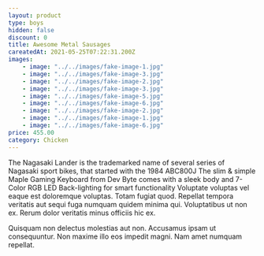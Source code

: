 ```yaml
---
layout: product
type: boys
hidden: false
discount: 0
title: Awesome Metal Sausages
careatedAt: 2021-05-25T07:22:31.200Z
images:
    - image: "../../images/fake-image-1.jpg"
    - image: "../../images/fake-image-3.jpg"
    - image: "../../images/fake-image-2.jpg"
    - image: "../../images/fake-image-3.jpg"
    - image: "../../images/fake-image-5.jpg"
    - image: "../../images/fake-image-6.jpg"
    - image: "../../images/fake-image-2.jpg"
    - image: "../../images/fake-image-1.jpg"
    - image: "../../images/fake-image-6.jpg"
price: 455.00
category: Chicken
---
```

The Nagasaki Lander is the trademarked name of several series of Nagasaki sport bikes, that started with the 1984 ABC800J
The slim & simple Maple Gaming Keyboard from Dev Byte comes with a sleek body and 7- Color RGB LED Back-lighting for smart functionality
Voluptate voluptas vel eaque est doloremque voluptas. Totam fugiat quod. Repellat tempora veritatis aut sequi fuga numquam quidem minima qui. Voluptatibus ut non ex. Rerum dolor veritatis minus officiis hic ex.
 Quisquam non delectus molestias aut non. Accusamus ipsam ut consequuntur. Non maxime illo eos impedit magni. Nam amet numquam repellat.
